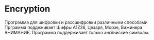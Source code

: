 # Encryption
Программа для шифровки и рассшифровки различными способами
Прграмма поддеживает Шифры A1Z26, Цезаря, Морзе, Вижинера
ВНИМАНИЕ: Программа поддерживает только английские символы.
